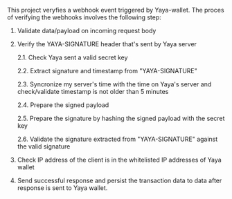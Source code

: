 This project veryfies a webhook event triggered by Yaya-wallet. The proces of verifying the webhooks involves the following step:

1. Validate data/payload on incoming request body
2. Verify the YAYA-SIGNATURE header that's sent by Yaya server 

   2.1. Check Yaya sent a valid secret key

   2.2. Extract signature and timestamp from "YAYA-SIGNATURE"

   2.3. Syncronize my server's time with the time on Yaya's server and check/validate timestamp is not older than 5 minutes

   2.4. Prepare the signed payload

   2.5. Prepare the signature by hashing the signed payload with the secret key

   2.6. Validate the signature extracted from "YAYA-SIGNATURE" against the valid signature

3. Check IP address of the client is in the whitelisted IP addresses of Yaya wallet
4. Send successful response and persist the transaction data to data after response is sent to Yaya wallet.

